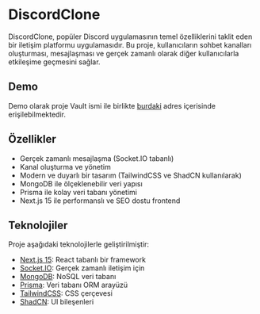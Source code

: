 # DiscordClone
DiscordClone, popüler Discord uygulamasının temel özelliklerini taklit eden bir iletişim platformu uygulamasıdır. Bu proje, kullanıcıların sohbet kanalları oluşturması, mesajlaşması ve gerçek zamanlı olarak diğer kullanıcılarla etkileşime geçmesini sağlar.

## Demo
Demo olarak proje Vault ismi ile birlikte [burdaki](vault-production-5044.up.railway.app) adres içerisinde erişilebilmektedir.

## Özellikler

- Gerçek zamanlı mesajlaşma (Socket.IO tabanlı)
- Kanal oluşturma ve yönetim
- Modern ve duyarlı bir tasarım (TailwindCSS ve ShadCN kullanılarak)
- MongoDB ile ölçeklenebilir veri yapısı
- Prisma ile kolay veri tabanı yönetimi
- Next.js 15 ile performanslı ve SEO dostu frontend

## Teknolojiler

Proje aşağıdaki teknolojilerle geliştirilmiştir:

- [Next.js 15](https://nextjs.org/): React tabanlı bir framework
- [Socket.IO](https://socket.io/): Gerçek zamanlı iletişim için
- [MongoDB](https://www.mongodb.com/): NoSQL veri tabanı
- [Prisma](https://www.prisma.io/): Veri tabanı ORM arayüzü
- [TailwindCSS](https://tailwindcss.com/): CSS çerçevesi
- [ShadCN](https://shadcn.dev/): UI bileşenleri
